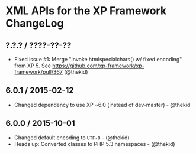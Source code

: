 XML APIs for the XP Framework ChangeLog
========================================================================

## ?.?.? / ????-??-??

* Fixed issue #1: Merge "Invoke htmlspecialchars() w/ fixed encoding" from
  XP 5. See https://github.com/xp-framework/xp-framework/pull/367
  (@thekid)

## 6.0.1 / 2015-02-12

* Changed dependency to use XP ~6.0 (instead of dev-master) - @thekid

## 6.0.0 / 2015-10-01

* Changed default encoding to `UTF-8` - (@thekid)
* Heads up: Converted classes to PHP 5.3 namespaces - (@thekid)
